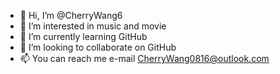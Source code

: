 - 👋 Hi, I’m @CherryWang6
- 👀 I’m interested in music and movie
- 🌱 I’m currently learning GitHub
- 💞️ I’m looking to collaborate on GitHub
- 📫 You can reach me e-mail CherryWang0816@outlook.com

<!---
CherryWang6/CherryWang6 is a ✨ special ✨ repository because its `README.md` (this file) appears on your GitHub profile.
You can click the Preview link to take a look at your changes.
--->
